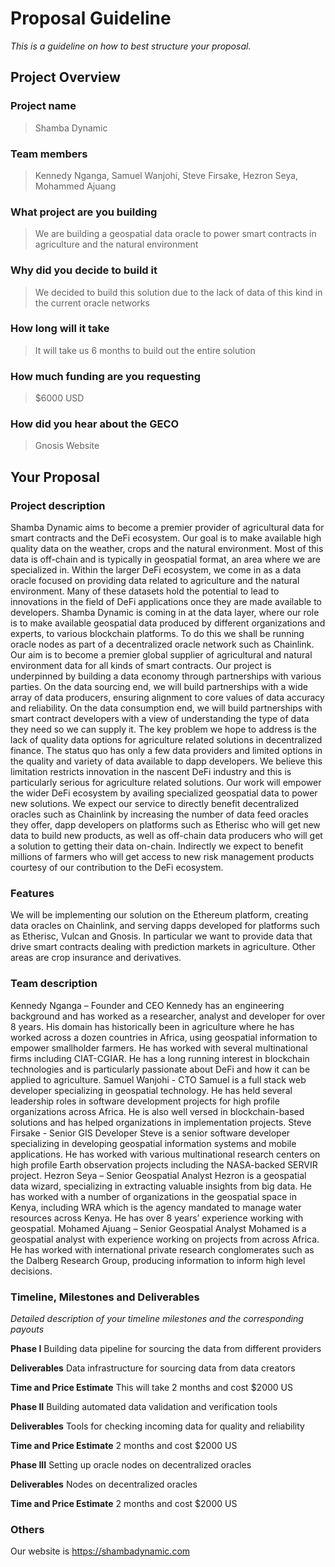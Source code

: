 # Proposal Guideline 
_This is a guideline on how to best structure your proposal._

## Project Overview

### Project name
> Shamba Dynamic
### Team members 
> Kennedy Nganga, Samuel Wanjohi, Steve Firsake, Hezron Seya, Mohammed Ajuang
### What project are you building 
> We are building a geospatial data oracle to power smart contracts in agriculture and the natural environment
### Why did you decide to build it 
> We decided to build this solution due to the lack of data of this kind in the current oracle networks 
### How long will it take 
> It will take us 6 months to build out the entire solution
### How much funding are you requesting  
> $6000 USD
### How did you hear about the GECO
> Gnosis Website

## Your Proposal 
### Project description
Shamba Dynamic aims to become a premier provider of agricultural data for smart contracts and the DeFi ecosystem. Our goal is to make available high quality data on the weather, crops and the natural environment. Most of this data is off-chain and is typically in geospatial format, an area where we are specialized in. Within the larger DeFi ecosystem, we come in as a data oracle focused on providing data related to agriculture and the natural environment. Many of these datasets hold the potential to lead to innovations in the field of DeFi applications once they are made available to developers. 
Shamba Dynamic is coming in at the data layer, where our role is to make available geospatial data produced by different organizations and experts, to various blockchain platforms. To do this we shall be running oracle nodes as part of a decentralized oracle network such as Chainlink. Our aim is to become a premier global supplier of agricultural and natural environment data for all kinds of smart contracts.
Our project is underpinned by building a data economy through partnerships with various parties. On the data sourcing end, we will build partnerships with a wide array of data producers, ensuring alignment to core values of data accuracy and reliability. On the data consumption end, we will build partnerships with smart contract developers with a view of understanding the type of data they need so we can supply it.
The key problem we hope to address is the lack of quality data options for agriculture related solutions in decentralized finance. The status quo has only a few data providers and limited options in the quality and variety of data available to dapp developers. We believe this limitation restricts innovation in the nascent DeFi industry and this is particularly serious for agriculture related solutions. 
Our work will empower the wider DeFi ecosystem by availing specialized geospatial data to power new solutions. We expect our service to directly benefit decentralized oracles such as Chainlink by increasing the number of data feed oracles they offer, dapp developers on platforms such as Etherisc who will get new data to build new products, as well as off-chain data producers who will get a solution to getting their data on-chain. Indirectly we expect to benefit millions of farmers who will get access to new risk management products courtesy of our contribution to the DeFi ecosystem. 

### Features
We will be implementing our solution on the Ethereum platform, creating data oracles on  Chainlink, and serving dapps developed for platforms such as Etherisc, Vulcan and Gnosis.
In particular we want to provide data that drive smart contracts dealing with prediction markets in agriculture. Other areas are crop insurance and derivatives.
### Team description
Kennedy Nganga – Founder and CEO
Kennedy has an engineering background and has worked as a researcher, analyst and developer for over 8 years. His domain has historically been in agriculture where he has worked across a dozen countries in Africa, using geospatial information to empower smallholder farmers. He has worked with several multinational firms including CIAT-CGIAR. He has a long running interest in blockchain technologies and is particularly passionate about DeFi and how it can be applied to agriculture. 
Samuel Wanjohi - CTO
Samuel is a full stack web developer specializing in geospatial technology. He has held several leadership roles in software development projects for high profile organizations across Africa. He is also well versed in blockchain-based solutions and has helped organizations in implementation projects.
Steve Firsake - Senior GIS Developer
Steve is a senior software developer specializing in developing geospatial information systems and mobile applications. He has worked with various multinational research centers on high profile Earth observation projects including the NASA-backed SERVIR project. 
Hezron Seya – Senior Geospatial Analyst
Hezron is a geospatial data wizard, specializing in extracting valuable insights from big data. He has worked with a number of organizations in the geospatial space in Kenya, including WRA which is the agency mandated to manage water resources across Kenya. He has over 8 years’ experience working with geospatial.
Mohamed Ajuang – Senior Geospatial Analyst
Mohamed is a geospatial analyst with experience working on projects from across Africa. He has worked with international private research conglomerates such as the Dalberg Research Group, producing information to inform high level decisions. 

### Timeline, Milestones and Deliverables
_Detailed description of your timeline milestones and the corresponding payouts_

**Phase I**  			Building data pipeline for sourcing the data from different providers

**Deliverables** 			Data infrastructure for sourcing data from data creators

**Time and Price Estimate**	This will take 2 months and cost $2000 US

**Phase II**  			Building automated data validation and verification tools

**Deliverables** 			Tools for checking incoming data for quality and reliability

**Time and Price Estimate**	2 months and cost $2000 US

**Phase III**  			Setting up oracle nodes on decentralized oracles

**Deliverables** 			Nodes on decentralized oracles

**Time and Price Estimate**	2 months and cost $2000 US


### Others	 
Our website is https://shambadynamic.com
